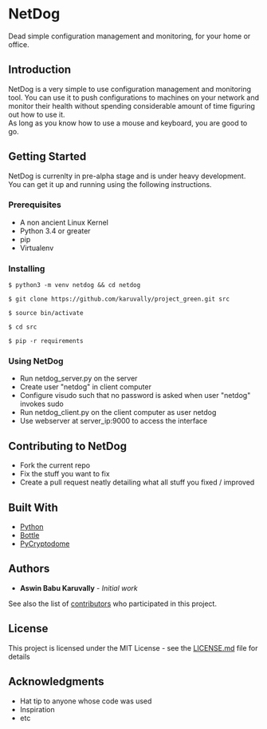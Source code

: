 # NetDog 

Dead simple configuration management and monitoring, for your home or office.

## Introduction

NetDog is a very simple to use configuration management and monitoring tool. You
can use it to push configurations to machines on your network and monitor their
health without spending considerable amount of time figuring out how to use it.  
As long as you know how to use a mouse and keyboard, you are good to go.

## Getting Started

NetDog is currenlty in pre-alpha stage and is under heavy development. You can
get it up and running using the following instructions.

### Prerequisites

- A non ancient Linux Kernel
- Python 3.4 or greater 
- pip
- Virtualenv

### Installing

    $ python3 -m venv netdog && cd netdog

    $ git clone https://github.com/karuvally/project_green.git src

    $ source bin/activate

    $ cd src 

    $ pip -r requirements 

### Using NetDog

- Run netdog_server.py on the server
- Create user "netdog" in client computer
- Configure visudo such that no password is asked when user "netdog" invokes sudo
- Run netdog_client.py on the client computer as user netdog
- Use webserver at server_ip:9000 to access the interface

## Contributing to NetDog

- Fork the current repo
- Fix the stuff you want to fix
- Create a pull request neatly detailing what all stuff you fixed / improved

## Built With

* [Python](http://www.python.org)
* [Bottle](https://bottlepy.org)
* [PyCryptodome](https://github.com/Legrandin/pycryptodome)

## Authors

* **Aswin Babu Karuvally** - *Initial work*

See also the list of [contributors](https://github.com/your/project/contributors) who participated in this project.

## License

This project is licensed under the MIT License - see the [LICENSE.md](LICENSE.md) file for details

## Acknowledgments

* Hat tip to anyone whose code was used
* Inspiration
* etc

